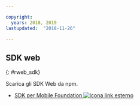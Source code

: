 ```yaml
---

copyright:
  years: 2018, 2019
lastupdated:  "2018-11-26"

---
```


##	SDK web
{: #rweb_sdk}

Scarica gli SDK Web da npm.

* [SDK per Mobile Foundation ![Icona link esterno](../../icons/launch-glyph.svg "Icona link esterno")](https://www.npmjs.com/package/ibm-mfp-web-sdk)

